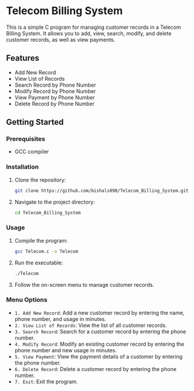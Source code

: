 # Telecom Billing System

This is a simple C program for managing customer records in a Telecom Billing System. It allows you to add, view, search, modify, and delete customer records, as well as view payments.

## Features

- Add New Record
- View List of Records
- Search Record by Phone Number
- Modify Record by Phone Number
- View Payment by Phone Number
- Delete Record by Phone Number

## Getting Started

### Prerequisites

- GCC compiler

### Installation

1. Clone the repository:
    ```sh
    git clone https://github.com/bishals098/Telecom_Billing_System.git
    ```
2. Navigate to the project directory:
    ```sh
    cd Telecom_Billing_System
    ```

### Usage

1. Compile the program:
    ```sh
    gcc Telecom.c -o Telecom
    ```
2. Run the executable:
    ```sh
    ./Telecom
    ```

3. Follow the on-screen menu to manage customer records.

### Menu Options

- `1. Add New Record`: Add a new customer record by entering the name, phone number, and usage in minutes.
- `2. View List of Records`: View the list of all customer records.
- `3. Search Record`: Search for a customer record by entering the phone number.
- `4. Modify Record`: Modify an existing customer record by entering the phone number and new usage in minutes.
- `5. View Payment`: View the payment details of a customer by entering the phone number.
- `6. Delete Record`: Delete a customer record by entering the phone number.
- `7. Exit`: Exit the program.
